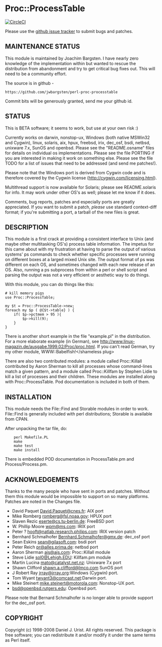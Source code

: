 # Proc::ProcessTable

[![CircleCI](https://circleci.com/gh/jwbargsten/perl-proc-processtable/tree/master.svg?style=svg)](https://circleci.com/gh/jwbargsten/perl-proc-processtable/tree/master)

Please use the [github issue tracker](https://github.com/jwbargsten/perl-proc-processtable/issues)
to submit bugs and patches.

## MAINTENANCE STATUS

This module is maintained by Joachim Bargsten. I have nearly zero knowledge of
the implementation within but wanted to rescue the distribution from
abandonment and try to get critical bug fixes out. This will need to be
a community effort.

The source is in github -

    https://github.com/jwbargsten/perl-proc-processtable

Commit bits will be generously granted, send me your github id.

## STATUS

This is BETA software; it seems to work, but use at your own risk :)

Currently works on darwin, nonstop-ux, Windows (both native MSWin32 and Cygwin), linux,
solaris, aix, hpux, freebsd, irix, dec_osf, bsdi, netbsd, unixware 7.x,
SunOS and openbsd. Please see the "README.osname" files for details on
individual os implementations. Please see the file PORTING if you are
interested in making it work on something else. Please see the file
TODO for a list of issues that need to be addressed (and send me
patches!).

Please note that the Windows port is derived from Cygwin code and is therefore covered
by the Cygwin license (http://cygwin.com/licensing.html).

Multithread support is now available for Solaris; please see
README.solaris for info. It may work under other OS's as well; please
let me know if it does.

Comments, bug reports, patches and especially ports are greatly
appreciated. If you want to submit a patch, *please* use standard
context-diff format; if you're submitting a port, a tarball of the new
files is great.

## DESCRIPTION

This module is a first crack at providing a consistent interface to
Unix (and maybe other multitasking OS's) process table information.
The impetus for this came about with my frustration at having to parse
the output of various systems' ps commands to check whether specific
processes were running on different boxes at a larged mixed Unix site.
The output format of ps was different on each OS, and sometimes
changed with each new release of an OS. Also, running a ps subprocess
from within a perl or shell script and parsing the output was not a
very efficient or aesthetic way to do things.

With this module, you can do things like this:

    # kill memory pigs
    use Proc::ProcessTable;

    my $t = Proc::ProcessTable->new;
    foreach my $p ( @{$t->table} ) {
        if( $p->pctmem > 95 ){
	        $p->kill(9);
        }
    }

There is another short example in the file "example.pl" in the
distribution. For a more elaborate example (in German), see
<http://www.linux-magazin.de/ausgabe.1999.02/Proc/proc.html>.
<shameless plug> If you can't read German, try my other module,
WWW::Babelfish!</shameless plug>

There are also two contributed modules: a module called Proc::Killall
contributed by Aaron Sherman to kill all processes whose command-lines
match a given pattern, and a module called Proc::Killfam by Stephen
Lidie to kill a list of processes and their children. These modules
are installed along with Proc::ProcessTable. Pod documentation is
included in both of them.


## INSTALLATION

This module needs the File::Find and Storable modules in order to
work. File::Find is generally included with perl distributions;
Storable is available from CPAN.

After unpacking the tar file, do:

        perl Makefile.PL
        make
        make test
        make install

There is embedded POD documentation in ProcessTable.pm and
Process/Process.pm.

## ACKNOWLEDGEMENTS

Thanks to the many people who have sent in ports and patches. Without
them this module would be impossible to support on so many platforms.
Patches are noted in the Changes file.

* David Paquet <David.Paquet@cnes.fr>: AIX port
* Mike Romberg <romberg@fsl.noaa.gov>: HPUX port
* Slaven Rezic <eserte@cs.tu-berlin.de>: FreeBSD port
* W. Phillip Moore <wpm@ms.com>: IRIX port
* Peter ? <hooft@natlab.research.philips.com>: IRIX version patch
* Bernhard Schmalhofer <Bernhard.Schmalhofer@gmx.de>: dec_osf port
* Sean Eskins <sean@gilasoft.com>: bsdi port
* Peter Reich <pr@alles.prima.de>: netbsd port
* Aaron Sherman <ajs@ajs.com>: Proc::Killall module
* Steve Lidie <sol0@Lehigh.EDU>: Killfam.pm module
* Martin Lucina <mato@catalyst.net.nz>: Unixware 7.x port
* Shawn Clifford <shawn.a.clifford@lmco.com> SunOS port
* J Robert Ray <jrray@jrray.org>:Windows (Cygwin) port.
* Tom Wyant <twyant3@comcast.net>:Darwin port.
* Mike Steinert <mike.steinert@motorola.com>: Nonstop-UX port.
* <bsd@openbsd.rutgers.edu>: Openbsd port.

Please note that Bernard Schmalhofer is no longer able to provide
support for the dec_osf port.

## COPYRIGHT

Copyright (c) 1998-2008 Daniel J. Urist. All rights reserved.
This package is free software; you can redistribute it and/or modify
it under the same terms as Perl itself.
